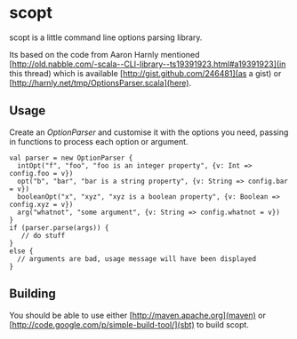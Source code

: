 scopt
=====

scopt is a little command line options parsing library.

Its based on the code from Aaron Harnly mentioned [http://old.nabble.com/-scala--CLI-library--ts19391923.html#a19391923](in this thread)
which is available [http://gist.github.com/246481](as a gist) or [http://harnly.net/tmp/OptionsParser.scala](here).


Usage
-----

Create an *OptionParser* and customise it with the options you need, passing in functions to process each option or argument.

    val parser = new OptionParser {
      intOpt("f", "foo", "foo is an integer property", {v: Int => config.foo = v})
      opt("b", "bar", "bar is a string property", {v: String => config.bar = v})
      booleanOpt("x", "xyz", "xyz is a boolean property", {v: Boolean => config.xyz = v})
      arg("whatnot", "some argument", {v: String => config.whatnot = v})
    }
    if (parser.parse(args)) {
       // do stuff
    }
    else {
      // arguments are bad, usage message will have been displayed
    }


Building
--------

You should be able to use either [http://maven.apache.org](maven) or [http://code.google.com/p/simple-build-tool/](sbt) to build scopt.

  